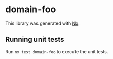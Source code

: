 # domain-foo

This library was generated with [Nx](https://nx.dev).

## Running unit tests

Run `nx test domain-foo` to execute the unit tests.
